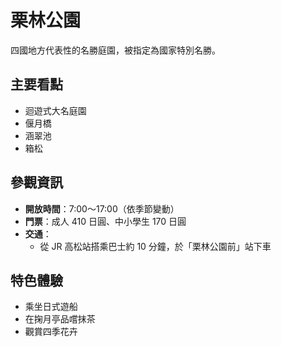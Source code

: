 # 栗林公園

四國地方代表性的名勝庭園，被指定為國家特別名勝。

## 主要看點

- 迴遊式大名庭園
- 偃月橋
- 涵翠池
- 箱松

## 參觀資訊

- **開放時間**：7:00～17:00（依季節變動）
- **門票**：成人 410 日圓、中小學生 170 日圓
- **交通**：
  - 從 JR 高松站搭乘巴士約 10 分鐘，於「栗林公園前」站下車

## 特色體驗

- 乘坐日式遊船
- 在掬月亭品嚐抹茶
- 觀賞四季花卉
